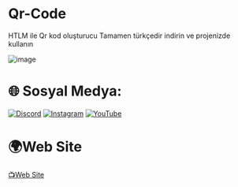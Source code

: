# Qr-Code
HTLM ile Qr kod oluşturucu
Tamamen türkçedir indirin ve projenizde kullanın


![image](https://user-images.githubusercontent.com/124431035/235235497-b5c0bfdd-77d3-4935-99ce-6dac6d77cab5.png)

# 🌐 Sosyal Medya:
[![Discord](https://img.shields.io/badge/Discord-%237289DA.svg?logo=discord&logoColor=white)](https://discord.gg/https://discord.gg/uXjfKUJXs7) [![Instagram](https://img.shields.io/badge/Instagram-%23E4405F.svg?logo=Instagram&logoColor=white)](https://instagram.com/1yazilim.exe1) [![YouTube](https://img.shields.io/badge/YouTube-%23FF0000.svg?logo=YouTube&logoColor=white)](https://youtube.com/@yoskatechnology)

# 🌍Web Site
  <a href="https://linktr.ee/yoskass">📺Web Site</a>
